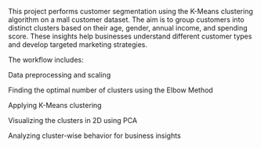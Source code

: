 This project performs customer segmentation using the K-Means clustering algorithm on a mall customer dataset. The aim is to group customers into distinct clusters based on their age, gender, annual income, and spending score. These insights help businesses understand different customer types and develop targeted marketing strategies.

The workflow includes:

Data preprocessing and scaling

Finding the optimal number of clusters using the Elbow Method

Applying K-Means clustering

Visualizing the clusters in 2D using PCA

Analyzing cluster-wise behavior for business insights
